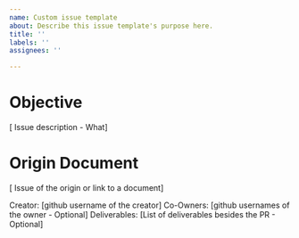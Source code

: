 ```yaml
---
name: Custom issue template
about: Describe this issue template's purpose here.
title: ''
labels: ''
assignees: ''

---
```


# Objective
[ Issue description - What]

# Origin Document
[ Issue of the origin or link to a document]

Creator: [github username of the creator]
Co-Owners: [github usernames of the owner - Optional]
Deliverables: [List of deliverables besides the PR - Optional]
